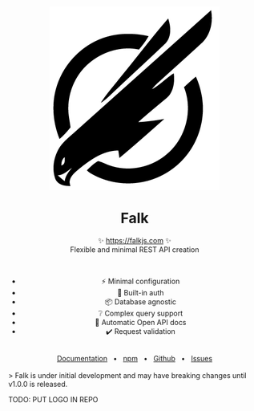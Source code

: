 <p align="center">
  <img src="logo.png" width="340px" align="center" alt="Falk logo" />
  <h1 align="center">Falk</h1>
  <p align="center">
    ✨ <a href="https://falkjs.com">https://falkjs.com</a> ✨
    <br/>
    Flexible and minimal REST API creation
  </p>
</p>
<br/>
<div align="center">
  <ul>
    <li>⚡ Minimal configuration</li>
    <li>🔑 Built-in auth</li>
    <li>📦 Database agnostic</li>
    <li>❔ Complex query support</li>
    <li>📄 Automatic Open API docs</li>
    <li>✔️ Request validation</li>
  </ul>
</div>
<br/>
<div align="center">
  <a href="https://falkjs.com">Documentation</a>
  <span>&nbsp;&nbsp;•&nbsp;&nbsp;</span>
  <a href="https://www.npmjs.com/package/falk">npm</a>
  <span>&nbsp;&nbsp;•&nbsp;&nbsp;</span>
  <a href="https://github.com/arnebjorgan/falk">Github</a>
  <span>&nbsp;&nbsp;•&nbsp;&nbsp;</span>
  <a href="https://github.com/arnebjorgan/falk/issues">Issues</a>
  <br />
</div>
</br>
> Falk is under initial development and may have breaking changes until v1.0.0 is released.

TODO: PUT LOGO IN REPO